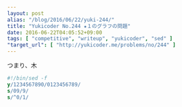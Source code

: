 ```yaml
---
layout: post
alias: "/blog/2016/06/22/yuki-244/"
title: "Yukicoder No.244 ★１のグラフの問題"
date: 2016-06-22T04:05:52+09:00
tags: [ "competitive", "writeup", "yukicoder", "sed" ]
"target_url": [ "http://yukicoder.me/problems/no/244" ]
---
```


つまり、木

``` sed
#!/bin/sed -f
y/1234567890/0123456789/
s/09/9/
s/^0/1/
```
